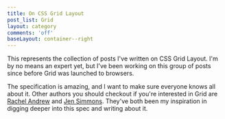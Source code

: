```yaml
---
title: On CSS Grid Layout
post_list: Grid
layout: category
comments: 'off'
baseLayout: container--right
---
```


This represents the collection of posts I've written on CSS Grid Layout. I'm by no means an expert yet, but I've been working on this group of posts since before Grid was launched to browsers.

The specification is amazing, and I want to make sure everyone knows all about it. Other authors you should checkout if you're interested in Grid are [Rachel Andrew](https://rachelandrew.co.uk/) and [Jen Simmons](http://jensimmons.com/). They've both been my inspiration in digging deeper into this spec and writing about it.
